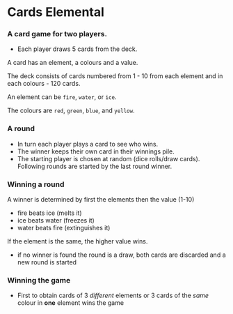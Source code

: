 # Cards Elemental

### A card game for two players.

- Each player draws 5 cards from the deck.

A card has an element, a colours and a value.

The deck consists of cards numbered from 1 - 10 from each element and in each colours  - 120 cards.

An element can be `fire`, `water`, or `ice`.

The colours are `red`, `green`, `blue`, and `yellow`. 

### A round 
- In turn each player plays a card to see who wins.
- The winner keeps their own card in their winnings pile.
- The starting player is chosen at random (dice rolls/draw cards). Following rounds are started by the last round winner.

### Winning a round
A winner is determined by first the elements then the value (1-10)

- fire beats ice (melts it)
- ice beats water (freezes it)
- water beats fire (extinguishes it)

If the element is the same, the higher value wins.

-  if no winner is found the round is a draw, both cards are discarded and a new round is started

### Winning the game

- First to obtain cards of 3 _different_ elements or 3 cards of the _same_ colour in **one** element wins the game

